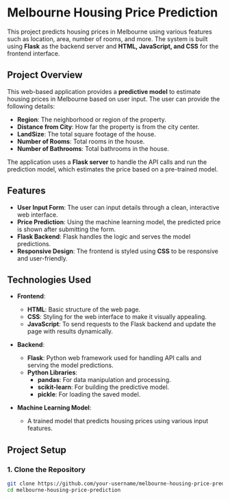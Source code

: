 # Melbourne Housing Price Prediction

This project predicts housing prices in Melbourne using various features such as location, area, number of rooms, and more. The system is built using **Flask** as the backend server and **HTML, JavaScript, and CSS** for the frontend interface.

## Project Overview

This web-based application provides a **predictive model** to estimate housing prices in Melbourne based on user input. The user can provide the following details:

- **Region**: The neighborhood or region of the property.
- **Distance from City**: How far the property is from the city center.
- **LandSize**: The total square footage of the house.
- **Number of Rooms**: Total rooms in the house.
- **Number of Bathrooms**: Total bathrooms in the house.

The application uses a **Flask server** to handle the API calls and run the prediction model, which estimates the price based on a pre-trained model.

## Features

- **User Input Form**: The user can input details through a clean, interactive web interface.
- **Price Prediction**: Using the machine learning model, the predicted price is shown after submitting the form.
- **Flask Backend**: Flask handles the logic and serves the model predictions.
- **Responsive Design**: The frontend is styled using **CSS** to be responsive and user-friendly.

## Technologies Used

- **Frontend**:
  - **HTML**: Basic structure of the web page.
  - **CSS**: Styling for the web interface to make it visually appealing.
  - **JavaScript**: To send requests to the Flask backend and update the page with results dynamically.

- **Backend**:
  - **Flask**: Python web framework used for handling API calls and serving the model predictions.
  - **Python Libraries**: 
    - **pandas**: For data manipulation and processing.
    - **scikit-learn**: For building the predictive model.
    - **pickle**: For loading the saved model.

- **Machine Learning Model**:
  - A trained model that predicts housing prices using various input features.

## Project Setup

### 1. Clone the Repository

```bash
git clone https://github.com/your-username/melbourne-housing-price-prediction.git
cd melbourne-housing-price-prediction
